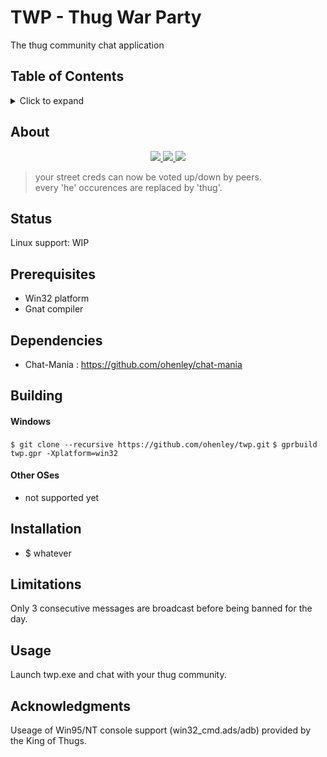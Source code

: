 # TWP - Thug War Party
The thug community chat application

## Table of Contents
<details>
<summary>Click to expand</summary>

1. [About](#About)
2. [Status](#Status)
3. [Prerequisites](#Prerequisites)  
4. [Dependencies](#Dependencies)
5. [Building](#Building)
   1. [Windows](#Windows)
   2. [Other OSes](#Other-OSes)
6. [Installation](#Installation)
7. [Limitations](#Limitations)
8. [Usage](#Usage)
9. [Acknowledgments](#Acknowledgments)

</details>

## About
<div align="center">

<a href="https://www.youtube.com/embed/yUqJkAZofZs">
<img border="0" src="https://img.youtube.com/vi/yUqJkAZofZs/1.jpg" style="max-width:100%;">
</a>
  
<a href="https://www.youtube.com/embed/3e-BGblAMC4">
<img border="0" src="https://img.youtube.com/vi/3e-BGblAMC4/2.jpg" style="max-width:100%;">	
</a>
  
<a href="https://www.youtube.com/embed/0yXwnk8Cr0c">
<img border="0" src="https://img.youtube.com/vi/0yXwnk8Cr0c/3.jpg" style="max-width:100%;">
</a>
   
</div>

> your street creds can now be voted up/down by peers.  
> every 'he' occurences are replaced by 'thug'.

<!---![alt text](https://github.com/ohenley/readme-template/blob/master/thug_war.png)--->

## Status
Linux support: WIP

## Prerequisites
- Win32 platform
- Gnat compiler

## Dependencies
- Chat-Mania : https://github.com/ohenley/chat-mania

## Building
#### Windows
`$ git clone --recursive https://github.com/ohenley/twp.git`
`$ gprbuild twp.gpr -Xplatform=win32`
   
#### Other OSes
- not supported yet

## Installation
- $ whatever

## Limitations
Only 3 consecutive messages are broadcast before being banned for the day.

## Usage
Launch twp.exe and chat with your thug community.

## Acknowledgments
Useage of Win95/NT console support (win32_cmd.ads/adb) provided by the King of Thugs. 
